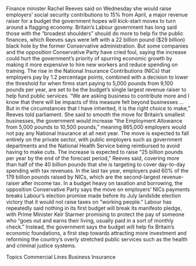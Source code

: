 Finance minister Rachel Reeves said on Wednesday she would raise employers’ social security contributions to 15% from April, a major revenue raiser for a budget the government hopes will kick-start moves to turn around a flagging economy.
Britain’s Labour government has long said those with the “broadest shoulders” should do more to help fix the public finances, which Reeves says were left with a 22 billion pound ($29 billion) black hole by the former Conservative administration.
But some companies and the opposition Conservative Party have cried foul, saying the increase could hurt the government’s priority of spurring economic growth by making it more expensive to hire new workers and reduce spending on training.
The rise in the National Insurance Contributions (NICs) that employers pay by 1.2 percentage points, combined with a decision to lower the threshold for when firms start paying to 5,000 pounds from 9,100 pounds per year, are set to be the budget’s single largest revenue raiser to help fund public services.
“We are asking business to contribute more and I know that there will be impacts of this measure felt beyond businesses … But in the circumstances that I have inherited, it is the right choice to make,” Reeves told parliament.
She said to smooth the move for Britain’s smallest businesses, the government would increase “the Employment Allowance from 5,000 pounds to 10,500 pounds,” meaning 865,000 employers would not pay any National Insurance at all next year.
The move is expected to fall entirely on the private sector, with public ­employers such as government departments and the National Health Service being reimbursed to avoid having to make cuts.
The increase is expected to raise “25 billion pounds per year by the end of the forecast period,” Reeves said, covering more than half of the 40 billion pounds that she is targeting to cover day-to-day spending with tax revenues.
In the last tax year, employers paid 60% of the 179 billion pounds raised by NICs, which are the second-largest revenue-raiser after income tax.
In a budget heavy on taxation and borrowing, the opposition Conservative Party says the move on employers’ NICs payments breaks Labour’s election promise made before its July landslide election victory that it would not raise taxes on “working people.”
Labour has repeatedly said nothing in its first budget will break its manifesto pledge, with Prime Minister Keir Starmer promising to protect the pay of someone who “goes out and earns their living, usually paid in a sort of monthly check.”
Instead, the government says the budget will help fix Britain’s economic foundations, a first step towards attracting more investment and reforming the country’s overly stretched public services such as the health and criminal justice systems.

Topics
Commercial Lines
Business Insurance
